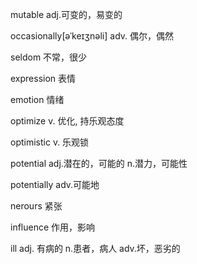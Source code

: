 mutable adj.可变的，易变的

occasionally[əˈkeɪʒnəli] adv. 偶尔，偶然

seldom 不常，很少

expression 表情

emotion 情绪

optimize v. 优化, 持乐观态度

optimistic v. 乐观锁

potential adj.潜在的，可能的 n.潜力，可能性

potentially adv.可能地

nerours 紧张

influence 作用，影响

ill  adj. 有病的 n.患者，病人 adv.坏，恶劣的